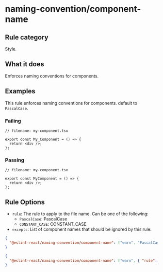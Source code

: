 # naming-convention/component-name

## Rule category

Style.

## What it does

Enforces naming conventions for components.

## Examples

This rule enforces naming conventions for components. default to `PascalCase`.

### Failing

```tsx
// filename: my-component.tsx

export const My_Component = () => {
  return <div />;
};
```

### Passing

```tsx
// filename: my-component.tsx

export const MyComponent = () => {
  return <div />;
};
```

## Rule Options

- `rule`: The rule to apply to the file name. Can be one of the following:
  - `PascalCase`: PascalCase
  - `CONSTANT_CASE`: CONSTANT_CASE
- `excepts`: List of component names that should be ignored by this rule.

```json
{
  "@eslint-react/naming-convention/component-name": ["warn", "PascalCase"]
}
```

```json
{
  "@eslint-react/naming-convention/component-name": ["warn", { "rule": "PascalCase", "excepts": ["MyComponent"] }]
}
```
